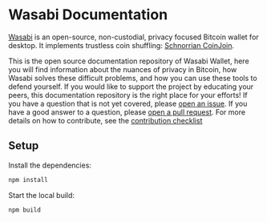 # Wasabi Documentation

[Wasabi](https://wasabiwallet.io) is an open-source, non-custodial, privacy focused Bitcoin wallet for desktop. It implements trustless coin shuffling: [Schnorrian CoinJoin](https://github.com/nopara73/ZeroLink/).

This is the open source documentation repository of Wasabi Wallet, here you will find information about the nuances of privacy in Bitcoin, how Wasabi solves these difficult problems, and how you can use these tools to defend yourself. If you would like to support the project by educating your peers, this documentation repository is the right place for your efforts! If you have a question that is not yet covered, please [open an issue](https://github.com/zkSNACKs/WasabiDoc/issues). If you have a good answer to a question, please [open a pull request](https://github.com/zkSNACKs/WasabiDoc/pulls). For more details on how to contribute, see the [contribution checklist](/docs/ContributionChecklist.md)

## Setup

Install the dependencies:

```bash
npm install
```

Start the local build:

```bash
npm build
```
